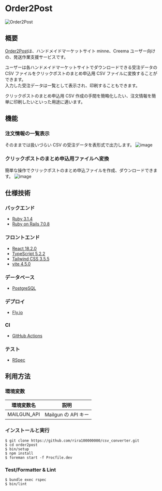 # Order2Post

![Order2Post](https://github.com/rira100000000/csv_converter/assets/99132547/ba62bc38-3196-42e4-bab7-7ce7165e5c7d)

## 概要

[Order2Post](https://order2post.fun/)は、ハンドメイドマーケットサイト minne、Creema ユーザー向けの、発送作業支援サービスです。<br>

ユーザーは各ハンドメイドマーケットサイトでダウンロードできる受注データの CSV ファイルをクリックポストのまとめ申込用 CSV ファイルに変換することができます。<br>
入力した受注データは一覧として表示され、印刷することもできます。<br>

クリックポストのまとめ申込用 CSV 作成の手間を簡略化したい、注文情報を簡単に印刷したいといった用途に適います。<br>

## 機能

### 注文情報の一覧表示

そのままでは扱いづらい CSV の受注データを表形式で出力します。
![image](https://github.com/rira100000000/csv_converter/assets/99132547/9dbe2f27-8320-480a-aace-1bb238f4f62f)

### クリックポストのまとめ申込用ファイルへ変換

簡単な操作でクリックポストのまとめ申込ファイルを作成、ダウンロードできます。
![image](https://github.com/rira100000000/csv_converter/assets/99132547/8fbdd092-ea5f-49af-904b-abef6f012286)

## 仕様技術

### バックエンド

- [Ruby 3.1.4](https://www.ruby-lang.org/ja/)<br>
- [Ruby on Rails 7.0.8](https://rubyonrails.org/)<br>

### フロントエンド

- [React 18.2.0](https://react.dev/)<br>
- [TypeScript 5.2.2](https://www.typescriptlang.org/)<br>
- [Tailwind CSS 3.5.5](https://tailwindcss.com/)<br>
- [vite 4.5.0](https://ja.vitejs.dev/)<br>

### データベース

- [PostgreSQL](https://www.postgresql.org/)

### デプロイ

- [Fly.io](https://fly.io/)<br>

### CI

- [GitHub Actions](https://github.co.jp/features/actions)<br>

### テスト

- [RSpec](https://rspec.info/)

## 利用方法

### 環境変数

| 環境変数名  | 説明                |
| ----------- | ------------------- |
| MAILGUN_API | Mailgun の API キー |

### インストールと実行

```
$ git clone https://github.com/rira100000000/csv_converter.git
$ cd order2post
$ bin/setup
$ npm install
$ foreman start -f Procfile.dev
```

### Test/Formatter & Lint

```
$ bundle exec rspec
$ bin/lint
```
